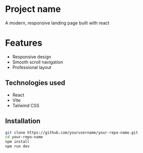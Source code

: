 # Project name
A modern, responsive landing page built with react

# Features
- Responsive design
- Smooth scroll navigation
- Professional layout

## Technologies used
- React
- Vite
- Tailwind CSS

## Installation

```bash
git clone https://github.com/yourusername/your-repo-name.git
cd your-repo-name
npm install
npm run dev

